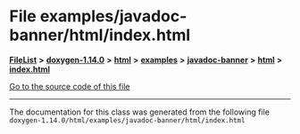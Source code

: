 

# File examples/javadoc-banner/html/index.html



[**FileList**](files.md) **>** [**doxygen-1.14.0**](dir_9d5bad020669189c90cda983471be5d0.md) **>** [**html**](dir_05d1fd8a7cdd04f638f8b23196de02e2.md) **>** [**examples**](dir_aa52e73a32d193037813a53dcfe817b6.md) **>** [**javadoc-banner**](dir_8ee656ee42e2986752c885c3c3247b0c.md) **>** [**html**](dir_105673838bf0960c95e87a8959f85bb9.md) **>** [**index.html**](examples_2javadoc-banner_2html_2index_8html.md)

[Go to the source code of this file](examples_2javadoc-banner_2html_2index_8html_source.md)





































































------------------------------
The documentation for this class was generated from the following file `doxygen-1.14.0/html/examples/javadoc-banner/html/index.html`

